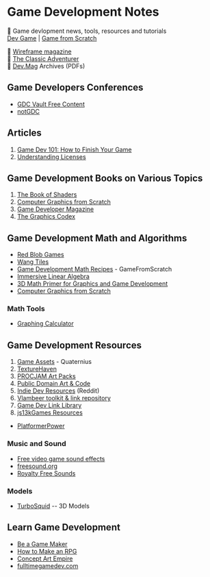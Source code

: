 # Game Development Notes

:newspaper: Game devlopment news, tools, resources and tutorials  
[Dev Game](https://devga.me/) | [Game from Scratch](https://www.gamefromscratch.com/)

:closed_book: [Wireframe magazine](https://wireframe.raspberrypi.org/issues)  
:closed_book: [The Classic Adventurer](http://classicadventurer.co.uk/)  
:closed_book: [Dev.Mag](http://devmag.org.za) Archives (PDFs)

## Game Developers Conferences

- [GDC Vault Free Content](https://gdcvault.com/free)
- [notGDC](http://www.notgdc.fun/)

## Articles

1. [Game Dev 101: How to Finish Your Game](https://www.buildbox.com/game-dev-101-how-to-finish-your-game)
2. [Understanding Licenses](https://gamedevelopment.tutsplus.com/articles/understanding-licenses-or-can-i-use-this-asset-in-my-game--cms-22510)

## Game Development Books on Various Topics

1. [The Book of Shaders](https://thebookofshaders.com/)
2. [Computer Graphics from Scratch](https://www.gabrielgambetta.com/computer-graphics-from-scratch/table-of-contents.html)
3. [Game Developer Magazine](https://archive.org/details/game_developer_magazine)
4. [The Graphics Codex](http://graphicscodex.com/)

## Game Development Math and Algorithms

- [Red Blob Games](https://www.redblobgames.com/)
- [Wang Tiles](http://www.cr31.co.uk/stagecast/wang/intro.html)
- [Game Development Math Recipes](https://www.gamefromscratch.com/page/Game-Development-Math-Recipes.aspx) - GameFromScratch
- [Immersive Linear Algebra](http://immersivemath.com/ila/index.html)
- [3D Math Primer for Graphics and Game Development](https://gamemath.com/)
- [Computer Graphics from Scratch](https://gabrielgambetta.com/computer-graphics-from-scratch/)

### Math Tools

- [Graphing Calculator](https://www.desmos.com/calculator)

## Game Development Resources

1. [Game Assets](http://quaternius.com/assets.html) - Quaternius
2. [TextureHaven](https://texturehaven.com/)
3. [PROCJAM Art Packs](http://www.procjam.com/art/)
4. [Public Domain Art & Code](https://www.glitchthegame.com/public-domain-game-art/)
5. [Indie Dev Resources](https://www.reddit.com/r/indiedev/wiki/resources) (Reddit)
6. [Vlambeer toolkit & link repository](https://vlambeer.com/toolkit/)
7. [Game Dev Link Library](https://gdu.io/links)
8. [js13kGames Resources](https://js13kgames.github.io/resources/)

- [PlatformerPower](https://platformerpower.com/)

### Music and Sound

- [Free video game sound effects](https://www.zapsplat.com/sound-effect-category/game-sounds/)
- [freesound.org](https://freesound.org/browse/)
- [Royalty Free Sounds](http://soundbible.com/royalty-free-sounds-1.html)

### Models

- [TurboSquid](https://www.turbosquid.com/) -- 3D Models

## Learn Game Development

- [Be a Game Maker](https://www.heartgamedev.com/)
- [How to Make an RPG](https://howtomakeanrpg.com/)
- [Concept Art Empire](https://conceptartempire.com/)
- [fulltimegamedev.com](https://www.fulltimegamedev.com/)
